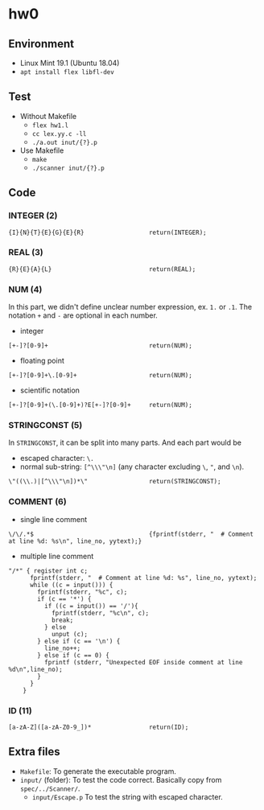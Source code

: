 # hw0

## Environment
- Linux Mint 19.1 (Ubuntu 18.04)
- `apt install flex libfl-dev`

## Test
- Without Makefile
  - `flex hw1.l`
  - `cc lex.yy.c -ll`
  - `./a.out inut/{?}.p`
- Use Makefile
  - `make`
  - `./scanner inut/{?}.p`

## Code
### INTEGER (2)
```
{I}{N}{T}{E}{G}{E}{R}                  return(INTEGER);
```

### REAL (3)
```
{R}{E}{A}{L}                           return(REAL);
```

### NUM (4)
In this part, we didn't define unclear number expression, ex. `1.` or `.1`.
The notation `+` and `-` are optional in each number.

- integer
```
[+-]?[0-9]+                            return(NUM);
```

- floating point
```
[+-]?[0-9]+\.[0-9]+                    return(NUM);
```

- scientific notation
```
[+-]?[0-9]+(\.[0-9]+)?E[+-]?[0-9]+     return(NUM);
```

### STRINGCONST (5)
In `STRINGCONST`, it can be split into many parts. And each part would be
  - escaped character: `\.`
  - normal sub-string: `[^\\\"\n]` (any character excluding `\`, `"`, and `\n`).
```
\"((\\.)|[^\\\"\n])*\"                 return(STRINGCONST);
```

### COMMENT (6)
- single line comment
```
\/\/.*$                                {fprintf(stderr, "  # Comment at line %d: %s\n", line_no, yytext);}
```

- multiple line comment
```
"/*" { register int c;
      fprintf(stderr, "  # Comment at line %d: %s", line_no, yytext);
      while ((c = input())) {
        fprintf(stderr, "%c", c);
        if (c == '*') {
          if ((c = input()) == '/'){
            fprintf(stderr, "%c\n", c);
            break;
          } else
            unput (c);
        } else if (c == '\n') {
          line_no++;
        } else if (c == 0) {
          fprintf (stderr, "Unexpected EOF inside comment at line %d\n",line_no);
        }
      }
    }
```

### ID (11)
```
[a-zA-Z]([a-zA-Z0-9_])*                return(ID);
```

## Extra files
- `Makefile`:
To generate the executable program.
- `input/` (folder):
To test the code correct. Basically copy from `spec/../Scanner/`.
  - `input/Escape.p`
  To test the string with escaped character.
